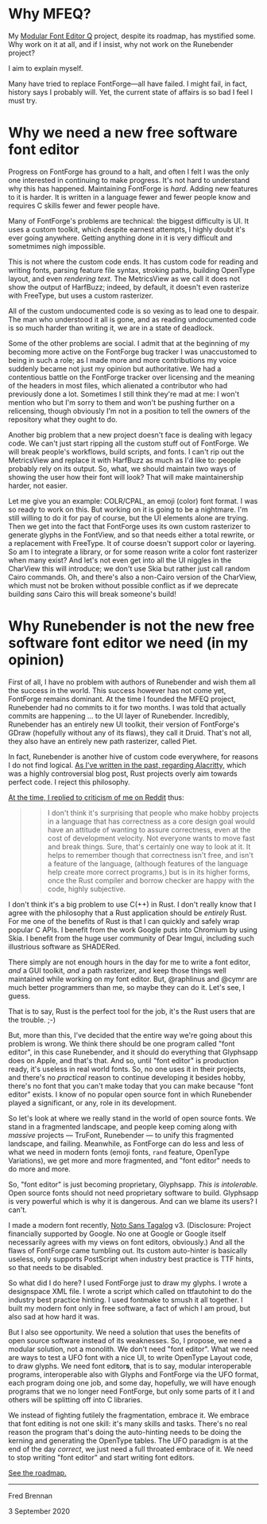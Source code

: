 # Why MFEQ?

My [Modular Font Editor Q](https://github.com/mfeq/mfeq) project, despite its roadmap, has mystified
some. Why work on it at all, and if I insist, why not work on the Runebender project?

I aim to explain myself.

Many have tried to replace FontForge&mdash;all have failed. I might fail, in fact, history says I
probably will. Yet, the current state of affairs is so bad I feel I must try.

# Why we need a new free software font editor

Progress on FontForge has ground to a halt, and often I felt I was the only one interested in
continuing to make progress. It's not hard to understand why this has happened. Maintaining
FontForge is _hard_. Adding new features to it is harder. It is written in a language fewer and
fewer people know and requires C skills fewer and fewer people have.

Many of FontForge's problems are technical: the biggest difficulty is UI. It uses a custom toolkit,
which despite earnest attempts, I highly doubt it's ever going anywhere. Getting anything done in it
is very difficult and sometmimes nigh impossible.

This is not where the custom code ends. It has custom code for reading and writing fonts, parsing
feature file syntax, stroking paths, building OpenType layout, and even _rendering text_. The
MetricsView as we call it does not show the output of HarfBuzz; indeed, by default, it doesn't even
rasterize with FreeType, but uses a custom rasterizer.

All of the custom undocumented code is so vexing as to lead one to despair. The man who understood
it all is gone, and as reading undocumented code is so much harder than writing it, we are in a
state of deadlock.

Some of the other problems are social. I admit that at the beginning of my becoming more active on
the FontForge bug tracker I was unaccustomed to being in such a role; as I made more and more
contributions my voice suddenly became not just my opinion but authoritative. We had a contentious
battle on the FontForge tracker over licensing and the meaning of the headers in most files, which
alienated a contributor who had previously done a lot. Sometimes I still think they're mad at me: I
won't mention who but I'm sorry to them and won't be pushing further on a relicensing, though
obviously I'm not in a position to tell the owners of the repository what they ought to do.

Another big problem that a new project doesn't face is dealing with legacy code. We can't just start
ripping all the custom stuff out of FontForge. We will break people's workflows, build scripts, and
fonts. I can't rip out the MetricsView and replace it with HarfBuzz as much as I'd like to: people
probably rely on its output. So, what, we should maintain two ways of showing the user how their
font will look? That will make maintainership harder, not easier.

Let me give you an example: COLR/CPAL, an emoji (color) font format. I was so ready to work on this.
But working on it is going to be a nightmare. I'm still willing to do it for pay of course, but the
UI elements alone are trying.  Then we get into the fact that FontForge uses its own custom
rasterizer to generate glyphs in the FontView, and so that needs either a total rewrite, or a
replacement with FreeType. It of course doesn't support color or layering. So am I to integrate a
library, or for some reason write a color font rasterizer when many exist? And let's not even get
into all the UI niggles in the CharView this will introduce; we don't use Skia but rather just call
random Cairo commands. Oh, and there's also a non-Cairo version of the CharView, which must not be
broken without possible conflict as if we deprecate building _sans_ Cairo this will break someone's
build!

# Why Runebender is not the new free software font editor we need (in my opinion)

First of all, I have no problem with authors of Runebender and wish them all the success in the
world. This success however has not come yet, FontForge remains dominant. At the time I founded the
MFEQ project, Runebender had no commits to it for two months. I was told that actually commits are
happening ... to the UI layer of Runebender. Incredibly, Runebender has an entirely new UI toolkit,
their version of FontForge's GDraw (hopefully without any of its flaws), they call it Druid. That's
not all, they also have an entirely new path rasterizer, called Piet.

In fact, Runebender is another hive of custom code everywhere, for reasons I do not find logical.
[As I've written in the past, regarding
Alacritty,](https://gist.github.com/ctrlcctrlv/978b3ee4f55d4b4ec415a985e01cb1c9) which was a highly
controversial blog post, Rust projects overly aim towards perfect code. I reject this philosophy.

[At the time, I replied to criticism of me on
Reddit](https://www.reddit.com/r/rust/comments/ewgczz/rust_maintainer_perfectionism_or_the_tragedy_of/)
thus:

> > I don't think it's surprising that people who make hobby projects in a language that has
> > correctness as a core design goal would have an attitude of wanting to assure correctness, even
> > at the cost of development velocity. Not everyone wants to move fast and break things.
> Sure, that's certainly one way to look at it. It helps to remember though that correctness isn't
> free, and isn't a feature of the language, (although features of the language help create more
> correct programs,) but is in its higher forms, once the Rust compiler and borrow checker are happy
> with the code, highly subjective.

I don't think it's a big problem to use C(++) in Rust. I don't really know that I agree with the
philosophy that a Rust application should be _entirely_ Rust.  For me one of the benefits of Rust is
that I can quickly and safely wrap popular C APIs. I benefit from the work Google puts into Chromium
by using Skia. I benefit from the huge user community of Dear Imgui, including such illustrious
software as SHADERed.

There simply are not enough hours in the day for me to write a font editor, _and_ a GUI toolkit,
_and_ a path rasterizer, and keep those things well maintained while working on my font editor. But,
@raphlinus and @cymr are much better programmers than me, so maybe they can do it. Let's see, I
guess.

That is to say, Rust is the perfect tool for the job, it's the Rust users that are the trouble. ;-)

But, more than this, I've decided that the entire way we're going about this problem is wrong. We
think there should be one program called "font editor", in this case Runebender, and it should do
everything that Glyphsapp does on Apple, and that's that. And so, until "font editor" is production
ready, it's useless in real world fonts. So, no one uses it in their projects, and there's no
_practical_ reason to continue developing it besides hobby, there's no font that you can't make
today that you can make because "font editor" exists. I know of no popular open source font in which
Runebender played a significant, or any, role in its development. 

So let's look at where we really stand in the world of open source fonts. We stand in a fragmented
landscape, and people keep coming along with _massive_ projects &mdash; TruFont, Runebender &mdash;
to unify this fragmented landscape, and failing. Meanwhile, as FontForge can do less and less of
what we need in modern fonts (emoji fonts, `rand` feature, OpenType Variations), we get more and
more fragmented, and "font editor" needs to do more and more.

So, "font editor" is just becoming proprietary, Glyphsapp. _This is intolerable._ Open source fonts
should not need proprietary software to build. Glyphsapp is very powerful which is why it is
dangerous. And can we blame its users? I can't.

I made a modern font recently, [Noto Sans Tagalog](https://github.com/ctrlcctrlv/Noto-Sans-Tagalog)
v3. (Disclosure: Project financially supported by Google. No one at Google or Google itself
necessarily agrees with my views on font editors, obviously.) And all the flaws of FontForge came
tumbling out. Its custom auto-hinter is basically useless, only supports PostScript when industry
best practice is TTF hints, so that needs to be disabled.

So what did I do here? I used FontForge just to draw my glyphs. I wrote a designspace XML file. I
wrote a script which called on ttfautohint to do the industry best practice hinting. I used fontmake
to smush it all together. I built my modern font only in free software, a fact of which I am proud,
but also sad at how hard it was.

But I also see opportunity. We need a solution that uses the benefits of open source software
instead of its weaknesses. So, I propose, we need a modular solution, not a monolith. We don't need
"font editor". What we need are ways to test a UFO font with a nice UI, to write OpenType Layout
code, to draw glyphs. We need font editor**s**, that is to say, modular interoperable programs,
interoperable also with Glyphs and FontForge via the UFO format, each program doing one job, and
some day, hopefully, we will have enough programs that we no longer need FontForge, but only some
parts of it I and others will be splitting off into C libraries.

We instead of fighting futilely the fragmentation, embrace it. We embrace that font editing is not
one skill: it's many skills and tasks. There's no real reason the program that's doing the
auto-hinting needs to be doing the kerning and generating the OpenType tables. The UFO paradigm is
at the end of the day _correct_, we just need a full throated embrace of it. We need to stop writing
"font editor" and start writing font editors.

[See the roadmap.](https://github.com/mfeq/mfeq/#planned-modules)

----

Fred Brennan

3 September 2020
